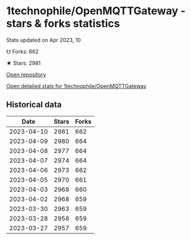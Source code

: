 # 1technophile/OpenMQTTGateway - stars & forks statistics

Stats updated on Apr 2023, 10

☋ Forks: 662

★ Stars: 2981

[Open repository](https://github.com/1technophile/OpenMQTTGateway)

[Open detailed stats for 1technophile/OpenMQTTGateway](https://reviewgithub.com/rep/1technophile/OpenMQTTGateway)

## Historical data
| Date | Stars | Forks |
|------|-------|-------|
| 2023-04-10 | 2981 | 662 | 
| 2023-04-09 | 2980 | 664 | 
| 2023-04-08 | 2977 | 664 | 
| 2023-04-07 | 2974 | 664 | 
| 2023-04-06 | 2973 | 662 | 
| 2023-04-05 | 2970 | 661 | 
| 2023-04-03 | 2968 | 660 | 
| 2023-04-02 | 2968 | 659 | 
| 2023-03-30 | 2963 | 659 | 
| 2023-03-28 | 2958 | 659 | 
| 2023-03-27 | 2957 | 659 | 

